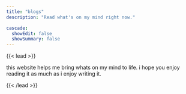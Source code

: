```yaml
---
title: "blogs"
description: "Read what's on my mind right now."

cascade:
  showEdit: false
  showSummary: false
---
```


{{< lead >}}

this website helps me bring whats on my  mind to life. i hope you enjoy reading it as much as i enjoy writing it.

{{< /lead >}}

